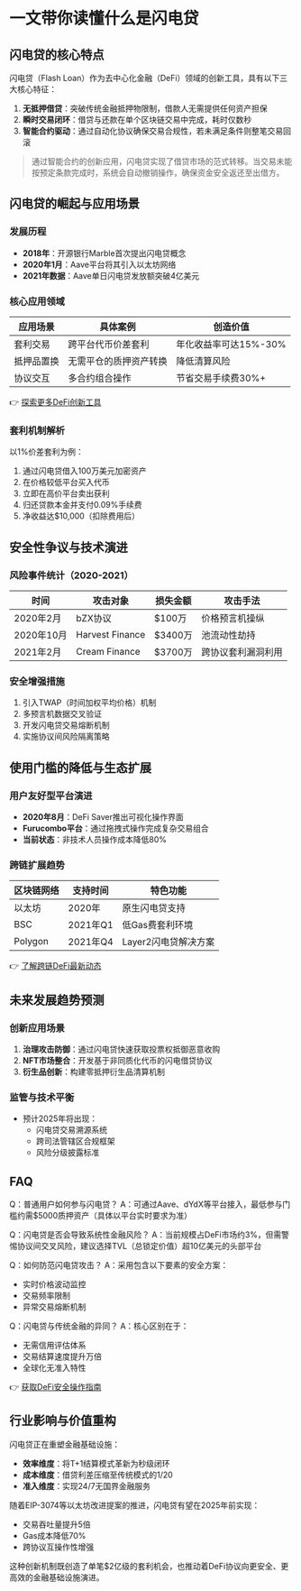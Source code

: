 # 一文带你读懂什么是闪电贷

## 闪电贷的核心特点

闪电贷（Flash Loan）作为去中心化金融（DeFi）领域的创新工具，具有以下三大核心特征：

1. **无抵押借贷**：突破传统金融抵押物限制，借款人无需提供任何资产担保
2. **瞬时交易闭环**：借贷与还款在单个区块链交易中完成，耗时仅数秒
3. **智能合约驱动**：通过自动化协议确保交易合规性，若未满足条件则整笔交易回滚

> 通过智能合约的创新应用，闪电贷实现了借贷市场的范式转移。当交易未能按预定条款完成时，系统会自动撤销操作，确保资金安全返还至出借方。

## 闪电贷的崛起与应用场景

### 发展历程
- **2018年**：开源银行Marble首次提出闪电贷概念
- **2020年1月**：Aave平台将其引入以太坊网络
- **2021年数据**：Aave单日闪电贷发放额突破4亿美元

### 核心应用领域
| 应用场景       | 具体案例                     | 创造价值               |
|----------------|------------------------------|------------------------|
| 套利交易       | 跨平台代币价差套利           | 年化收益率可达15%-30%  |
| 抵押品置换     | 无需平仓的质押资产转换       | 降低清算风险           |
| 协议交互       | 多合约组合操作               | 节省交易手续费30%+     |

👉 [探索更多DeFi创新工具](https://bit.ly/okx_welcome)

### 套利机制解析
以1%价差套利为例：
1. 通过闪电贷借入100万美元加密资产
2. 在价格较低平台买入代币
3. 立即在高价平台卖出获利
4. 归还贷款本金并支付0.09%手续费
5. 净收益达$10,000（扣除费用后）

## 安全性争议与技术演进

### 风险事件统计（2020-2021）
| 时间       | 攻击对象         | 损失金额   | 攻击手法                 |
|------------|------------------|------------|--------------------------|
| 2020年2月  | bZX协议          | $100万     | 价格预言机操纵           |
| 2020年10月 | Harvest Finance  | $3400万    | 池流动性劫持             |
| 2021年2月  | Cream Finance    | $3700万    | 跨协议套利漏洞利用       |

### 安全增强措施
1. 引入TWAP（时间加权平均价格）机制
2. 多预言机数据交叉验证
3. 开发闪电贷交易熔断机制
4. 实施协议间风险隔离策略

## 使用门槛的降低与生态扩展

### 用户友好型平台演进
- **2020年8月**：DeFi Saver推出可视化操作界面
- **Furucombo平台**：通过拖拽式操作完成复杂交易组合
- **当前状态**：非技术人员操作成本降低80%

### 跨链扩展趋势
| 区块链网络 | 支持时间   | 特色功能                 |
|------------|------------|--------------------------|
| 以太坊     | 2020年     | 原生闪电贷支持           |
| BSC        | 2021年Q1   | 低Gas费套利环境          |
| Polygon    | 2021年Q4   | Layer2闪电贷解决方案     |

👉 [了解跨链DeFi最新动态](https://bit.ly/okx_welcome)

## 未来发展趋势预测

### 创新应用场景
1. **治理攻击防御**：通过闪电贷快速获取投票权抵御恶意收购
2. **NFT市场整合**：开发基于非同质化代币的闪电借贷协议
3. **衍生品创新**：构建零抵押衍生品清算机制

### 监管与技术平衡
- 预计2025年将出现：
  - 闪电贷交易溯源系统
  - 跨司法管辖区合规框架
  - 风险分级披露标准

## FAQ

Q：普通用户如何参与闪电贷？
A：可通过Aave、dYdX等平台接入，最低参与门槛约需$5000质押资产（具体以平台实时要求为准）

Q：闪电贷是否会导致系统性金融风险？
A：当前规模占DeFi市场约3%，但需警惕协议间交叉风险，建议选择TVL（总锁定价值）超10亿美元的头部平台

Q：如何防范闪电贷攻击？
A：采用包含以下要素的安全方案：
- 实时价格波动监控
- 交易频率限制
- 异常交易熔断机制

Q：闪电贷与传统金融的异同？
A：核心区别在于：
- 无需信用评估体系
- 交易结算速度提升万倍
- 全球化无准入特性

👉 [获取DeFi安全操作指南](https://bit.ly/okx_welcome)

## 行业影响与价值重构

闪电贷正在重塑金融基础设施：
- **效率维度**：将T+1结算模式革新为秒级闭环
- **成本维度**：借贷利差压缩至传统模式的1/20
- **准入维度**：实现24/7无国界金融服务

随着EIP-3074等以太坊改进提案的推进，闪电贷有望在2025年前实现：
- 交易吞吐量提升5倍
- Gas成本降低70%
- 跨协议互操作性增强

这种创新机制既创造了单笔$2亿级的套利机会，也推动着DeFi协议向更安全、更高效的金融基础设施演进。